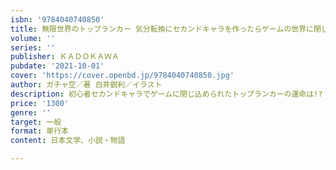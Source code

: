 ```yaml
---
isbn: '9784040740850'
title: 無限世界のトップランカー 気分転換にセカンドキャラを作ったらゲームの世界に閉じ込められました
volume: ''
series: ''
publisher: ＫＡＤＯＫＡＷＡ
pubdate: '2021-10-01'
cover: 'https://cover.openbd.jp/9784040740850.jpg'
author: ガチャ空／著 白井鋭利／イラスト
description: 初心者セカンドキャラでゲームに閉じ込められたトップランカーの運命は!?
price: '1300'
genre: ''
target: 一般
format: 単行本
content: 日本文学、小説・物語

---
```

